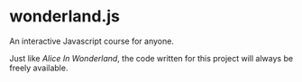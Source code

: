# wonderland.js
An interactive Javascript course for anyone.

Just like *Alice In Wonderland*, the code written for this project will always be freely available.
